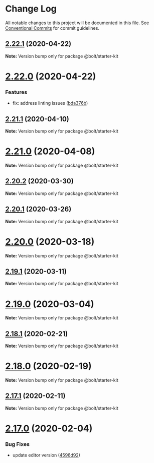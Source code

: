 # Change Log

All notable changes to this project will be documented in this file.
See [Conventional Commits](https://conventionalcommits.org) for commit guidelines.

## [2.22.1](https://github.com/boltdesignsystem/bolt/compare/v2.22.0...v2.22.1) (2020-04-22)

**Note:** Version bump only for package @bolt/starter-kit





# [2.22.0](https://github.com/boltdesignsystem/bolt/compare/v2.21.1...v2.22.0) (2020-04-22)


### Features

* fix: address linting issues ([bda376b](https://github.com/boltdesignsystem/bolt/commit/bda376b61e8943f24e709dd8f3d6e13eb8674027))





## [2.21.1](https://github.com/boltdesignsystem/bolt/compare/v2.21.0...v2.21.1) (2020-04-10)

**Note:** Version bump only for package @bolt/starter-kit





# [2.21.0](https://github.com/boltdesignsystem/bolt/compare/v2.20.2...v2.21.0) (2020-04-08)

**Note:** Version bump only for package @bolt/starter-kit





## [2.20.2](https://github.com/boltdesignsystem/bolt/compare/v2.20.1...v2.20.2) (2020-03-30)

**Note:** Version bump only for package @bolt/starter-kit





## [2.20.1](https://github.com/boltdesignsystem/bolt/compare/v2.20.0...v2.20.1) (2020-03-26)

**Note:** Version bump only for package @bolt/starter-kit





# [2.20.0](https://github.com/boltdesignsystem/bolt/compare/v2.19.1...v2.20.0) (2020-03-18)

**Note:** Version bump only for package @bolt/starter-kit





## [2.19.1](https://github.com/boltdesignsystem/bolt/compare/v2.19.0...v2.19.1) (2020-03-11)

**Note:** Version bump only for package @bolt/starter-kit





# [2.19.0](https://github.com/boltdesignsystem/bolt/compare/v2.18.1...v2.19.0) (2020-03-04)

**Note:** Version bump only for package @bolt/starter-kit





## [2.18.1](https://github.com/boltdesignsystem/bolt/compare/v2.18.0...v2.18.1) (2020-02-21)

**Note:** Version bump only for package @bolt/starter-kit





# [2.18.0](https://github.com/boltdesignsystem/bolt/compare/v2.17.1...v2.18.0) (2020-02-19)

**Note:** Version bump only for package @bolt/starter-kit





## [2.17.1](https://github.com/boltdesignsystem/bolt/compare/v2.17.0...v2.17.1) (2020-02-11)

**Note:** Version bump only for package @bolt/starter-kit





# [2.17.0](https://github.com/boltdesignsystem/bolt/compare/v2.16.3...v2.17.0) (2020-02-04)


### Bug Fixes

* update editor version ([4596d92](https://github.com/boltdesignsystem/bolt/commit/4596d923e31497c9705797ae9f7d9bb0c9fc4ad7))
